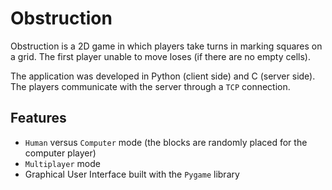 # Obstruction

Obstruction is a 2D game in which players take turns in marking squares on a grid. The first player unable to move loses (if there are no empty cells).

The application was developed in Python (client side) and C (server side). The players communicate with the server through a ```TCP``` connection.

## Features
- ```Human``` versus ```Computer``` mode (the blocks are randomly placed for the computer player)
- ```Multiplayer``` mode
- Graphical User Interface built with the ```Pygame``` library

 <Human versus Computer>

